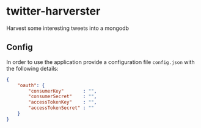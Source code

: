 twitter-harverster
==================

Harvest some interesting tweets into a mongodb

## Config

In order to use the application provide a configuration file `config.json` with the following details:

```json
{
    "oauth": {
        "consumerKey"       : "",
        "consumerSecret"    : "",
        "accessTokenKey"    : "",
        "accessTokenSecret" : ""
    }
}
```